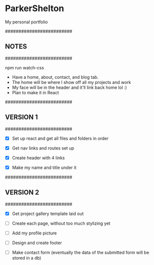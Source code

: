 # ParkerShelton
My personal portfolio

#########################
##        NOTES        ##
#########################

  npm run watch-css

  - Have a home, about, contact, and blog tab.
  - The home will be where I show off all my projects and work
  - My face will be in the header and it'll link back home lol :)
  - Plan to make it in React


#########################
##      VERSION 1      ##
#########################

  - [X] Set up react and get all files and folders in order
  - [X] Get nav links and routes set up
  - [X] Create header with 4 links
  - [X] Make my name and title under it


#########################
##      VERSION 2      ##
#########################

  - [X] Get project gallery template laid out
  - [ ] Create each page, without too much stylizing yet
  - [ ] Add my profile picture
  - [ ] Design and create footer
  - [ ] Make contact form (eventually the data of the submitted form will be stored in a db)

